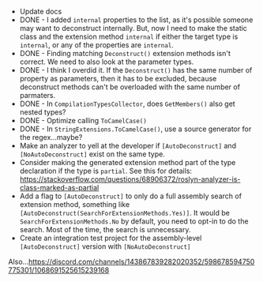 * Update docs
* DONE - I added `internal` properties to the list, as it's possible someone may want to deconstruct internally. But, now I need to make the static class and the extension method `internal` if either the target type is `internal`, or any of the properties are `internal`.
* DONE - Finding matching `Deconstruct()` extension methods isn't correct. We need to also look at the parameter types.
* DONE - I think I overdid it. If the `Deconstruct()` has the same number of property as parameters, then it has to be excluded, because deconstruct methods can't be overloaded with the same number of parmaters.
* DONE - In `CompilationTypesCollector`, does `GetMembers()` also get nested types?
* DONE - Optimize calling `ToCamelCase()`
* DONE - In `StringExtensions.ToCamelCase()`, use a source generator for the regex...maybe?
* Make an analyzer to yell at the developer if `[AutoDeconstruct]` and `[NoAutoDeconstruct]` exist on the same type.
* Consider making the generated extension method part of the type declaration if the type is `partial`. See this for details: https://stackoverflow.com/questions/68906372/roslyn-analyzer-is-class-marked-as-partial
* Add a flag to `[AutoDeconstruct]` to only do a full assembly search of extension method, something like `[AutoDeconstruct(SearchForExtensionMethods.Yes)]`. It would be `SearchForExtensionMethods.No` by default, you need to opt-in to do the search. Most of the time, the search is unnecessary.
* Create an integration test project for the assembly-level `[AutoDeconstruct]` version with `[NoAutoDeconstruct]`


Also...https://discord.com/channels/143867839282020352/598678594750775301/1068691525615239168